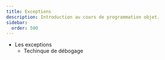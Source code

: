 ```yaml
---
title: Exceptions
description: Introduction au cours de programmation objet.
sidebar:
  order: 500
---
```


- Les exceptions
  - Techinque de débogage